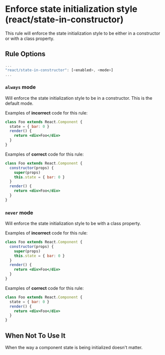 # Enforce state initialization style (react/state-in-constructor)

This rule will enforce the state initialization style to be either in a constructor or with a class property.

## Rule Options

```js
...
"react/state-in-constructor": [<enabled>, <mode>]
...
```

### `always` mode

Will enforce the state initialization style to be in a constructor. This is the default mode.

Examples of **incorrect** code for this rule:

```jsx
class Foo extends React.Component {
  state = { bar: 0 }
  render() {
    return <div>Foo</div>
  }
}
```

Examples of **correct** code for this rule:

```jsx
class Foo extends React.Component {
  constructor(props) {
    super(props)
    this.state = { bar: 0 }
  }
  render() {
    return <div>Foo</div>
  }
}
```

### `never` mode

Will enforce the state initialization style to be with a class property.

Examples of **incorrect** code for this rule:

```jsx
class Foo extends React.Component {
  constructor(props) {
    super(props)
    this.state = { bar: 0 }
  }
  render() {
    return <div>Foo</div>
  }
}
```

Examples of **correct** code for this rule:

```jsx
class Foo extends React.Component {
  state = { bar: 0 }
  render() {
    return <div>Foo</div>
  }
}
```


## When Not To Use It

When the way a component state is being initialized doesn't matter.
